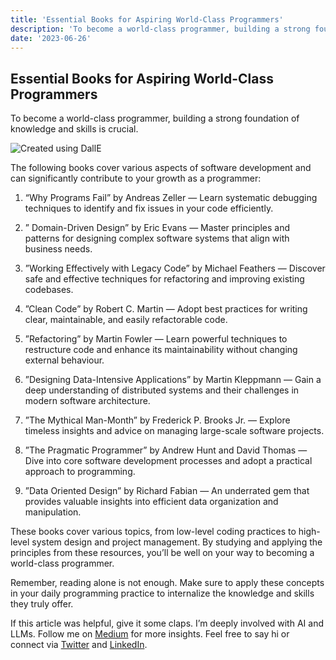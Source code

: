 ```yaml
---
title: 'Essential Books for Aspiring World-Class Programmers'
description: 'To become a world-class programmer, building a strong foundation of knowledge and skills is crucial. Here are some essential books that can help you achieve that goal.'
date: '2023-06-26'
---
```



## Essential Books for Aspiring World-Class Programmers

To become a world-class programmer, building a strong foundation of knowledge and skills is crucial.

![Created using DallE](https://cdn-images-1.medium.com/max/3584/1*DNMKNTZ4co7YGn-A195-7Q.jpeg)

The following books cover various aspects of software development and can significantly contribute to your growth as a programmer:

1. “Why Programs Fail” by Andreas Zeller
   — Learn systematic debugging techniques to identify and fix issues in your code efficiently.

2. ” Domain-Driven Design” by Eric Evans
   — Master principles and patterns for designing complex software systems that align with business needs.

3. ”Working Effectively with Legacy Code” by Michael Feathers
   — Discover safe and effective techniques for refactoring and improving existing codebases.

4. ”Clean Code” by Robert C. Martin
   — Adopt best practices for writing clear, maintainable, and easily refactorable code.

5. ”Refactoring” by Martin Fowler
   — Learn powerful techniques to restructure code and enhance its maintainability without changing external behaviour.

6. ”Designing Data-Intensive Applications” by Martin Kleppmann
   — Gain a deep understanding of distributed systems and their challenges in modern software architecture.

7. ”The Mythical Man-Month” by Frederick P. Brooks Jr.
   — Explore timeless insights and advice on managing large-scale software projects.

8. ”The Pragmatic Programmer” by Andrew Hunt and David Thomas
   — Dive into core software development processes and adopt a practical approach to programming.

9. ”Data Oriented Design” by Richard Fabian
   — An underrated gem that provides valuable insights into efficient data organization and manipulation.

These books cover various topics, from low-level coding practices to high-level system design and project management. By studying and applying the principles from these resources, you’ll be well on your way to becoming a world-class programmer.

Remember, reading alone is not enough. Make sure to apply these concepts in your daily programming practice to internalize the knowledge and skills they truly offer.

If this article was helpful, give it some claps. I’m deeply involved with AI and LLMs. Follow me on [Medium](https://onlyoneaman.medium.com/) for more insights.
Feel free to say hi or connect via [Twitter](https://twitter.com/onlyoneaman) and [LinkedIn](https://www.linkedin.com/in/onlyoneaman/).
